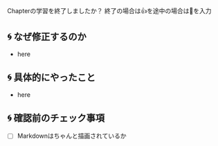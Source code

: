 Chapterの学習を終了しましたか？
終了の場合は:+1:を途中の場合は:rocket:を入力

## :cyclone: なぜ修正するのか

- here

## :cyclone: 具体的にやったこと

- here

## :cyclone: 確認前のチェック事項

- [ ] Markdownはちゃんと描画されているか
